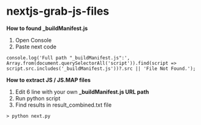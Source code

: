 # nextjs-grab-js-files

**How to found _buildManifest.js**
1. Open Console
2. Paste next code
```
console.log('Full path "_buildManifest.js":', Array.from(document.querySelectorAll('script')).find(script => script.src.includes('_buildManifest.js'))?.src || 'File Not Found.');
```

**How to extract JS / JS.MAP files**
1. Edit 6 line with your own **_buildManifest.js URL path**
2. Run python script
3. Find results in result_combined.txt file
```
> python next.py
```
